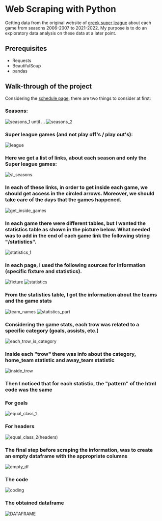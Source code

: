 # Web Scraping with Python
Getting data from the original website of [greek super league](https://www.slgr.gr/el/) about each game from seasons 2006-2007 to 2021-2022. My purpose is to do an exploratory data analysis on these data at a later point.

## Prerequisites
* Requests
* BeautifulSoup
* pandas 

## Walk-through of the project

Considering the [schedule page](https://www.slgr.gr/el/schedule/), there are two things to consider at first:

### Seasons:
![seasons_1](https://user-images.githubusercontent.com/95297354/158027668-b06b760c-91b0-417a-af3b-e8ce699ddfb2.png) until ...  ![seasons_2](https://user-images.githubusercontent.com/95297354/158027727-900d3dc2-9028-424a-bba3-14f8c6c282f6.png)


### Super league games (and not play off's / play out's):
![league](https://user-images.githubusercontent.com/95297354/158027596-1d8a2796-f758-4180-9afa-1c11d75302b9.png)


### Here we get a list of links, about each season and only the Super league games:
![sl_seasons](https://user-images.githubusercontent.com/95297354/158027789-0109f633-4c33-4508-8d16-dd18019799b0.png)

### In each of these links, in order to get inside each game, we should get access in the circled arrows. Moreover, we should take care of the days that the games happened.
![get_inside_games](https://user-images.githubusercontent.com/95297354/158027989-3e473545-d4af-4fc3-89c2-1f825937fed1.png)

### In each game there were different tables, but I wanted the statistics table as shown in the picture below. What needed was to add in the end of each game link the following string "/statistics".
![statistics_1](https://user-images.githubusercontent.com/95297354/158028286-8ce885b4-e14d-4275-b194-008f53760f20.png)

### In each page, I used the following sources for information (specific fixture and statistics). 
![fixture](https://user-images.githubusercontent.com/95297354/158028368-ba9e1d65-c8e1-41ba-b506-c6f472857a38.png)  ![statistics](https://user-images.githubusercontent.com/95297354/158028383-1b355bf7-7dc8-499a-9152-63f2782716cb.png)

### From the statistics table, I got the information about the teams and the game stats
![team_names](https://user-images.githubusercontent.com/95297354/158028789-ea4ef2bb-b748-47d1-ae30-a59475fdc004.png) ![statistics_part](https://user-images.githubusercontent.com/95297354/158028796-63972fc6-5f58-4439-b67f-07c1100d3685.png)

### Considering the game stats, each trow was related to a specific category (goals, assists, etc.)
![each_trow_is_category](https://user-images.githubusercontent.com/95297354/158028869-4f5dbdee-d1f2-4d95-a439-ca20468f617b.png)

### Inside each "trow" there was info about the category, home_team statistic and away_team statistic
![inside_trow](https://user-images.githubusercontent.com/95297354/158028919-3dca99d2-36fc-400f-961c-11f721126145.png)

### Then I noticed that for each statistic, the "pattern" of the html code was the same 
### For goals
![equal_class_1](https://user-images.githubusercontent.com/95297354/158028961-edd2ebe9-5cba-4dc5-968e-38e0913ef975.png) 
### For headers
![equal_class_2(headers)](https://user-images.githubusercontent.com/95297354/158028973-2d1143fa-6d7e-4b01-9e5f-cbc71b0db0af.png)

### The final step before scraping the information, was to create an empty dataframe with the appropriate columns
![empty_df](https://user-images.githubusercontent.com/95297354/158029081-7f717af1-17a9-4499-ad1a-d3c5fd6fdba2.png)

### The code 
![coding](https://user-images.githubusercontent.com/95297354/158029108-ecbb2a0f-499f-4a16-ac56-8f9af2d5caff.png)

### The obtained dataframe 
![DATAFRAME](https://user-images.githubusercontent.com/95297354/158029214-be048d01-43dd-4dd1-b3d7-e0a99efe1295.png)



